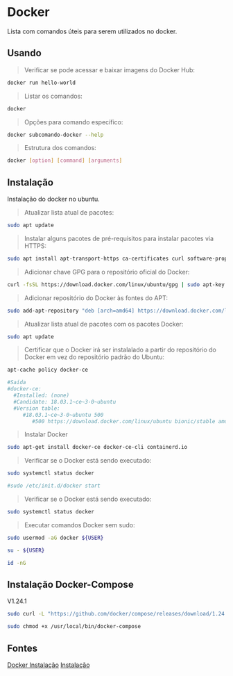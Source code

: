 # Docker

Lista com comandos úteis para serem utilizados no docker.

## Usando
> Verificar se pode acessar e baixar imagens do Docker Hub:
```bash
docker run hello-world
```
> Listar os comandos:
```bash
docker
```
> Opções para comando específico:
```bash
docker subcomando-docker --help
```
> Estrutura dos comandos:
```bash
docker [option] [command] [arguments]
```

## Instalação

Instalação do docker no ubuntu.

> Atualizar lista atual de pacotes:
```bash
sudo apt update
```
> Instalar alguns pacotes de pré-requisitos para instalar pacotes via HTTPS:
```bash
sudo apt install apt-transport-https ca-certificates curl software-properties-common
```
> Adicionar chave GPG para o repositório oficial do Docker:
```bash
curl -fsSL https://download.docker.com/linux/ubuntu/gpg | sudo apt-key add -
```
> Adicionar repositório do Docker às fontes do APT:
```bash
sudo add-apt-repository "deb [arch=amd64] https://download.docker.com/linux/ubuntu bionic stable"
```
> Atualizar lista atual de pacotes com os pacotes Docker:
```bash
sudo apt update
```
> Certificar que o Docker irá ser instalalado a partir do repositório do Docker em vez do repositório padrão do Ubuntu:
```bash
apt-cache policy docker-ce

#Saída
#docker-ce:
  #Installed: (none)
  #Candidate: 18.03.1~ce~3-0~ubuntu
  #Version table:
     #18.03.1~ce~3-0~ubuntu 500
        #500 https://download.docker.com/linux/ubuntu bionic/stable amd64 Packages
```
> Instalar Docker
```bash
sudo apt-get install docker-ce docker-ce-cli containerd.io
```
> Verificar se o Docker está sendo executado:
```bash
sudo systemctl status docker

#sudo /etc/init.d/docker start
```
> Verificar se o Docker está sendo executado:
```bash
sudo systemctl status docker
```
> Executar comandos Docker sem sudo:
```bash
sudo usermod -aG docker ${USER}
```
```bash
su - ${USER}
```
```bash
id -nG
```

## Instalação Docker-Compose
V1.24.1
```bash
sudo curl -L "https://github.com/docker/compose/releases/download/1.24.1/docker-compose-$(uname -s)-$(uname -m)" -o /usr/local/bin/docker-compose

sudo chmod +x /usr/local/bin/docker-compose
```

## Fontes
[Docker Instalação](https://docs.docker.com/install/linux/docker-ce/ubuntu/)
[Instalação](https://www.digitalocean.com/community/tutorials/como-instalar-e-usar-o-docker-no-ubuntu-18-04-pt)
